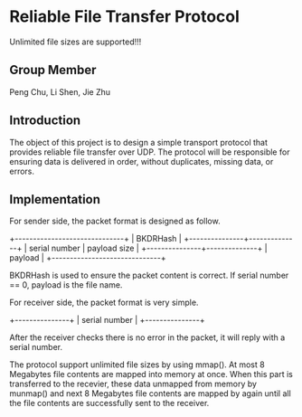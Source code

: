 # Reliable File Transfer Protocol
Unlimited file sizes are supported!!!

## Group Member
Peng Chu, Li Shen, Jie Zhu

## Introduction
The object of this project is to design a simple transport protocol that provides reliable file transfer over UDP. The protocol will be responsible for ensuring data is delivered in order, without duplicates, missing data, or errors.

## Implementation
For sender side, the packet format is designed as follow.

+------------------------------+
|           BKDRHash           |
+---------------+--------------+
| serial number | payload size |
+---------------+--------------+
|            payload           |
+------------------------------+

BKDRHash is used to ensure the packet content is correct. If serial number == 0, payload is the file name.

For receiver side, the packet format is very simple.

+---------------+
| serial number |
+---------------+

After the receiver checks there is no error in the packet, it will reply with a serial number.

The protocol support unlimited file sizes by using mmap(). At most 8 Megabytes file contents are mapped into memory at once. When this part is transferred to the recevier, these data unmapped from memory by munmap() and next 8 Megabytes file contents are mapped by again until all the file contents are successfully sent to the receiver.
